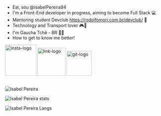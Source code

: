 - Eai, sou @isabelPereira94
- I'm a Front-End developer in progress, aiming to become Full Stack 💻
- Mentoring student Devclub <a>https://rodolfomori.com.br/devclub/<a> 📓
- Technology and Transport lover 🎮🚛
- I'm Gaucha Tchê - BR 🧉🏡
- How to get to know me better!
 
<a href="https://instagram.com/isabel.pereira29?igshid=OGQ5ZDc2ODk2ZA=="> 
  <img src= "https://img.shields.io/badge/Instagram-E4405F?style=for-the-badge&logo=instagram&logoColor=white" width="100px" alt="insta-logo"/><a>
<a href="https://www.linkedin.com/in/isabel-pereira-b29e05l94/"> 
  <img src="https://img.shields.io/badge/LinkedIn-0077B5?style=for-the-badge&logo=linkedin&logoColor=white" width="90px" alt="link-logo" /><a>
<a href="https://gist.github.com/isabelPereira94"> 
  <img src="https://img.shields.io/badge/GitHub-100000?style=for-the-badge&logo=github&logoColor=white" width="80px" alt="git-logo" /><a>
<br>
<br>
    
![Isabel Pereira](https://komarev.com/ghpvc/?username=isabelpereira94-username&color=lightgrey&)
<br>

![Isabel Pereira stats](https://github-readme-stats.vercel.app/api?username=isabelpereira94&theme=holi&show_icons=true)


![Isabel Pereira Langs](https://github-readme-stats.vercel.app/api/top-langs/?username=isabelpereira94&layout=donut)



<!---
isabelPereira94/isabelPereira94 is a ✨ special ✨ repository because its `README.md` (this file) appears on your GitHub profile.
You can click the Preview link to take a look at your changes.
--->
